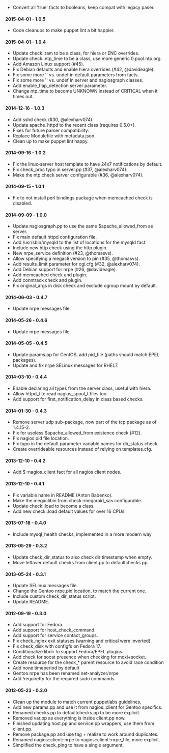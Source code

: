 * Convert all 'true' facts to booleans, keep compat with legacy paser.

#### 2015-04-01 - 1.0.5
* Code cleanups to make puppet lint a bit happier.

#### 2015-04-01 - 1.0.4
* Update check::ram to be a class, for hiera or ENC overrides.
* Update check::ntp_time to be a class, use more generic 0.pool.ntp.org.
* Add Amazon Linux support (#45).
* Fix Debian defaults and enable hiera overrides (#42, @davideagle).
* Fix some more '' vs. undef in default parameters from facts.
* Fix some more '' vs. undef in server and nagiosgraph classes.
* Add enable_flap_detection server parameter.
* Change ntp_time to become UNKNOWN instead of CRITICAL when it times out.

#### 2014-12-16 - 1.0.3
* Add sshd check (#30, @alexharv074).
* Update apache_httpd to the recent class (requires 0.5.0+).
* Fixes for future parser compatibility.
* Replace Modulefile with metadata.json.
* Clean up to make puppet lint happy.

#### 2014-09-16 - 1.0.2
* Fix the linux-server host template to have 24x7 notifications by default.
* Fix check_proc typo in server.pp (#37, @alexharv074).
* Make the ntp check server configurable (#36, @alexharv074).

#### 2014-09-15 - 1.0.1
* Fix to not install perl bindings package when memcached check is disabled.

#### 2014-09-09 - 1.0.0
* Update nagiosgraph.pp to use the same $apache_allowed_from as server.
* Fix main default httpd configuration file.
* Add /usr/sbin/mysqld to the list of locations for the mysqld fact.
* Include new http check using the http plugin.
* New nrpe_service definition (#23, @thomasvs).
* Allow specifying a megacli version to pin (#35, @thomasvs).
* Add results_limit parameter for cgi.cfg (#32, @alexharv074).
* Add Debian support for nrpe (#26, @davideagle).
* Add memcached check and plugin.
* Add conntrack check and plugin.
* Fix original_args in disk check and exclude cgroup mount by default.

#### 2014-06-03 - 0.4.7
* Update nrpe messages file.

#### 2014-05-26 - 0.4.6
* Update nrpe messages file.

#### 2014-05-05 - 0.4.5
* Update params.pp for CentOS, add pid_file (paths should match EPEL packages).
* Update and fix nrpe SELinux messages for RHEL7.

#### 2014-03-10 - 0.4.4
* Enable declaring all types from the server class, useful with hiera.
* Allow httpd_t to read nagios_spool_t files too.
* Add support for first_notification_delay in class based checks.

#### 2014-01-30 - 0.4.3
* Remove server udp sub-package, now part of the tcp package as of 1.4.15-2.
* Fix for useless $apache_allowed_from existence check (#12).
* Fix nagios pid file location.
* Fix typo in the default parameter variable names for dir_status check.
* Create overrideable resources instead of relying on templates.cfg.

#### 2013-12-10 - 0.4.2
* Add $::nagios_client fact for all nagios client nodes.

#### 2013-12-10 - 0.4.1
* Fix variable name in README (Anton Babenko).
* Make the megaclibin from check::megaraid_sas configurable.
* Update check::load to become a class.
* Add new check::load default values for over 16 CPUs.

#### 2013-07-18 - 0.4.0
* Include mysql_health checks, implemented in a more modern way

#### 2013-05-29 - 0.3.2
* Update check_dir_status to also check dir timestamp when empty.
* Move leftover default checks from client.pp to defaultchecks.pp.

#### 2013-05-24 - 0.3.1
* Update SELinux messages file.
* Change the Gentoo nrpe.pid location, to match the current one.
* Include custom check_dir_status script.
* Update README.

#### 2012-09-19 - 0.3.0
* Add support for Fedora.
* Add support for host_check_command.
* Add support for service contact_groups.
* Fix check_nginx exit statuses (warning and critical were inverted).
* Fix check_disk with configfs on Fedora 17.
* Conditionalize libdir to support Fedora/EPEL plugins.
* Add check for socat presence when checking for moxi+socket.
* Create resource for the check_* parent resource to avoid race condition
* Add none timeperiod by default
* Gentoo nrpe has been renamed net-analyzer/nrpe
* Add !requiretty for the required sudo commands

#### 2012-05-23 - 0.2.0
* Clean up the module to match current puppetlabs guidelines.
* Add new params.pp and use it from nagios::client for Gentoo specifics.
* Renamed checks.pp to defaultchecks.pp to be more explicit.
* Removed var.pp as everything is inside client.pp now.
* Finished updating host.pp and service.pp wrappers, use them from client.pp.
* Remove package.pp and use tag + realize to work around duplicates.
* Renamed nagios::client::nrpe to nagios::client::nrpe_file, more explicit.
* Simplified the check_ping to have a single argument.

